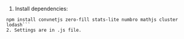1. Install dependencies:
```cd gekko
npm install convnetjs zero-fill stats-lite numbro mathjs cluster lodash```
2. Settings are in .js file.
